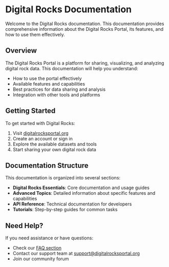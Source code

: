 # Digital Rocks Documentation

Welcome to the Digital Rocks documentation. This documentation provides comprehensive information about the Digital Rocks Portal, its features, and how to use them effectively.

## Overview

The Digital Rocks Portal is a platform for sharing, visualizing, and analyzing digital rock data. This documentation will help you understand:

- How to use the portal effectively
- Available features and capabilities
- Best practices for data sharing and analysis
- Integration with other tools and platforms

## Getting Started

To get started with Digital Rocks:

1. Visit [digitalrocksportal.org](https://digitalrocksportal.org)
2. Create an account or sign in
3. Explore the available datasets and tools
4. Start sharing your own digital rock data

## Documentation Structure

This documentation is organized into several sections:

- **Digital Rocks Essentials**: Core documentation and usage guides
- **Advanced Topics**: Detailed information about specific features and capabilities
- **API Reference**: Technical documentation for developers
- **Tutorials**: Step-by-step guides for common tasks

## Need Help?

If you need assistance or have questions:

- Check our [FAQ section](https://digitalrocksportal.org/faq)
- Contact our support team at [support@digitalrocksportal.org](mailto:support@digitalrocksportal.org)
- Join our community forum 